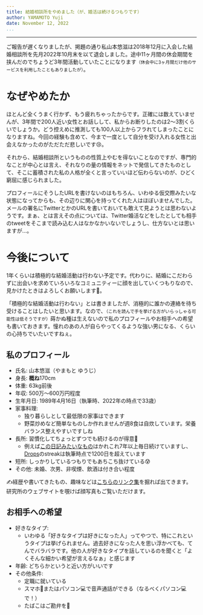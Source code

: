 ```yaml
---
title: 結婚相談所をやめました（が、婚活は続けるつもりです）
author: YAMAMOTO Yuji
date: November 12, 2022
...
```

---

ご報告が遅くなりましたが、掲題の通り私山本悠滋は2018年12月に入会した結婚相談所を先月2022年10月末を以て退会しました。途中11ヶ月間の休会期間を挟んだのでちょうど3年間活動していたことになります<small>（休会中に3ヶ月間だけ他のサービスを利用したこともありましたが）</small>。

# なぜやめたか

ほとんど全くうまく行かず、もう疲れちゃったからです。正確には数えていませんが、3年間で200人近い女性とお話しして、私からお断りしたのは2～3割くらいでしょうか。どう控えめに推測しても100人以上からフラれてしまったことになりますね。今回の経験も含めて、今まで一度として自分を受け入れる女性と出会えなかったのがただただ悲しいです😢。

それから、結婚相談所というものの性質上やむを得ないことなのですが、専門的なことが中心とは言え、それなりの量の情報をネットで発信してきたものとして、そこに蓄積された私の人格が全くと言っていいほど伝わらないのが、ひどく窮屈に感じられました。

プロフィールにそうしたURLを書けないのはもちろん、いわゆる仮交際みたいな状態になってからも、その辺りに関心を持ってくれた人はほぼいませんでした。メールの署名にTwitterとかのURLを書いておいても敢えて見ようとは思わないようです。まぁ、とは言えその点については、Twitter婚活などをしたとしても相手のtweetをそこまで読み込む人はなかなかいないでしょうし、仕方ないとは思いますが...。

# 今後について

1年くらいは積極的な結婚活動は行わない予定です。代わりに、結婚にこだわらずに出会いを求めていろいろなコミュニティーに顔を出していくつもりなので、見かけたときはよろしくお願いします🙇。

「積極的な結婚活動は行わない」とは書きましたが、消極的に誰かの連絡を待ち受けることはしたいと思います。なので、<small>（これを読んで手を挙げる方がいらっしゃる可能性は低そうですが）</small>蒔かぬ種は生えないので私のプロフィールやお相手への希望も書いておきます。憧れのあの人が自らやってくるような強い男になる、くらいの心持ちでいたいですねぇ。

## 私のプロフィール

- 氏名: 山本悠滋（やまもと ゆうじ）
- 身長: **概ね**170cm
- 体重: 63kg前後
- 年収: 500万～600万円程度
- 生年月日: 1989年4月16日（執筆時、2022年の時点で33歳）
- 家事料理:
    - 独り暮らしとして最低限の家事はできます
    - 野菜炒めなど簡単なものしか作れませんが週8食は自炊しています。栄養バランス整えやすいですしね
- 長所: 習慣化してちょっとずつでも続けるのが得意💪
    - 例えば[この日記みたいなもの](https://github.com/igrep/daily-commits)はかれこれ7年以上毎日続けていますし、[Drops](https://play.google.com/store/apps/details?id=com.languagedrops.drops.international&hl=ja&gl=US&pli=1)のstreakは執筆時点で1200日を超えています
- 短所: しっかりしているつもりでもあちこち抜けている😰
- その他: 未婚、次男、非喫煙、飲酒は付き合い程度

✍️経歴や書いてきたもの、趣味などは[こちらのリンク集](/posts/-links.html)を掘れば出てきます。研究所のウェブサイトを覗けば顔写真もご覧いただけます。

## お相手への希望

- 好きなタイプ:
    - いわゆる「好きなタイプは好きになった人」ってやつで、特にこれというタイプは挙げられません。過去好きになった人を思い浮かべても、てんでバラバラです。他の人が好きなタイプを話しているのを聞くと「よくそんな細かい希望が言えるなぁ」と感じます
- 年齢: どちらかというと近い方がいいです
- その他条件:
    - 定職に就いている
    - スマホ📱またはパソコン💻で音声通話ができる（なるべくパソコン💻で！）
    - たばこはご勘弁を🙏
